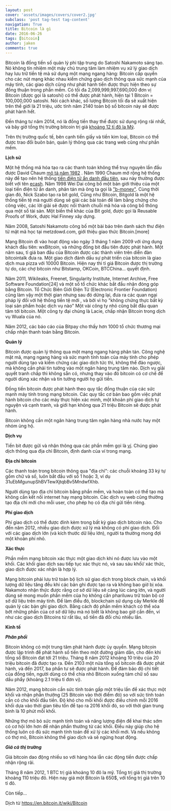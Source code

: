 ```yaml
---
layout: post
cover: 'assets/images/covers/cover2.jpg'
subclass: 'post tag-test tag-content'
navigation: True
title: Bitcoin là gì
date: 2016-06-26
tags: [bitcoin]
author: jaken
comments: true
---
```


Bitcoin là đồng tiền số quản lý phi tập trung do Satoshi Nakamoto sáng tạo. Nó không tín nhiệm một máy chủ trung tâm làm nhiệm vụ xử lý giao dịch hay lưu trữ tiền tệ mà sử dụng một mạng ngang hàng: Bitcoin cấp quyền cho các nút mạng khác nhau kiểm chứng giao dịch thông qua sức mạnh của máy tính, các giao dịch cũng như phát hành tiền được thực hiện theo sự đồng thuận trong phần mềm. Có tối đa  2,099,999,997,690,000 đơn vị Bitcoin (được gọi là satoshi) có thể được phát hành, hiện tại 1 Bitcoin = 100,000,000 satoshi. Nói cách khác, số lượng Bitcoin tối đa sẽ xuất hiện trên thế giới là 21 triệu, ước tính năm 2140 toàn bộ số bitcoin này sẽ được phát hành hết.

Đến tháng tư năm 2014, nó là đồng tiền thay thế được sử dụng rộng rãi nhất, và bây giờ tổng thị trường bitcoin trị giá [khoảng 12 tỉ đô la Mỹ](https://blockchain.info/charts/market-cap).

Trên thị trường quốc tế, bên cạnh tiền giấy và tiền kim loại, Bitcoin có thể được trao đổi buôn bán, quản lý thông qua các trang web cũng như phần mềm.

**Lịch sử**

Một hệ thống mã hóa tạo ra các thanh toán không thể truy nguyên lần đầu được David Chaum [mô tả năm 1982](http://blog.koehntopp.de/uploads/Chaum.BlindSigForPayment.1982.PDF) . Năm 1990 Chaum mở rộng hệ thống này để tạo nên hệ thống [tiền điện tử ẩn danh đầu tiên](http://blog.koehntopp.de/uploads/chaum_fiat_naor_ecash.pdf), sau này thường được biết với tên [ecash](http://www.wired.com/wired/archive/2.12/emoney.html). Năm 1998 Wei Dai công bố một bản giới thiệu của một loại tiền điện tử ẩn danh, phân tán mà ông ta gọi là ["b-money"](http://www.weidai.com/bmoney.txt). Cùng thời gian đó, Nick Szabo tạo ra bit gold, Cũng như Bitcoin, Bitgold là một hệ thống tiền tệ mà người dùng sẽ giải các bài toán để làm bằng chứng cho công việc, các lời giải sẽ được nối thành chuỗi mã hóa và công bố thông qua một sổ tài sản. Một biến thể khác của Bit gold, được gọi là Reusable Proofs of Work, được Hal Finney xây dựng.

Năm 2008, Satoshi Nakamoto công bố một bài báo trên danh sách thư điện tử mật mã học tại metzdowd.com, giới thiệu giao thức Bitcoin.[more]

Mạng Bitcoin đi vào hoạt động vào ngày 3 tháng 1 năm 2009 với ứng dụng khách đầu tiên: wxBitcoin, và những đồng bit đầu tiên được phát hành. Một năm sau, tỉ giá ban đầu của Bitcoin được các thành viên trên diễn đàn bitcointalk đưa ra. Một giao dịch đánh dấu sự phát triển của bitcoin là giao dịch mua pizza với 10000 Bitcoin. Hiện nay thì tỉ giá Bitcoin được thị trường tự do, các chợ bitcoin như Bitstamp, OKCoin, BTCChina... quyết định.

Năm 2011, Wikileaks, Freenet, Singularity Institute, Internet Archive, Free Software Foundation[24] và một số tổ chức khác bắt đầu nhận đóng góp bằng Bitcoin. Tổ Chức Biên Giới Điện Tử (Electronic Frontier Foundation) cũng làm vậy một thời gian nhưng sau đó dừng lại, đưa ra các quan ngại pháp lý đối với hệ thống tiền tệ mới , và bởi vì họ "không chứng thực bất kỳ loại sản phẩm hoặc dịch vụ nào" Một vài công ty nhỏ cũng bắt đầu quan tâm tới bitcoin. Một công ty đại chúng là Lacie, chấp nhận Bitcoin trong dịch vụ Wuala của nó.

Năm 2012, các báo cáo của Bitpay cho thấy hơn 1000 tổ chức thương mại chấp nhận thanh toán bằng Bitcoin.

**Quản lý**

Bitcoin được quản lý thông qua một mạng ngang hàng phân tán. Công nghệ mật mã, mạng ngang hàng và sức mạnh tính toán của máy tính cho phép người dùng tạo và kiểm chứng các giao dịch tức thì, không thể đảo ngược, mà không cần phải tin tưởng vào một ngân hàng trung tâm nào. Dịch vụ giải quyết tranh chấp thì không sẵn có, nhưng thay vào đó bitcoin có cơ chế để người dùng xác nhận và tin tưởng người họ gửi tiền.

Đồng tiền bitcoin được phát hành theo quy tắc đồng thuận của các sức mạnh máy tính trong mạng bitcoin. Các quy tắc cơ bản bao gồm việc phát hành bitcoin cho các máy thực hiện xác minh, một khoản phí giao dịch tự nguyện và cạnh tranh, và giới hạn không qua 21 triệu Bitcoin sẽ được phát hành.

Bitcoin không cần một ngân hàng trung tâm ngân hàng nhà nước hay một nhóm ủng hộ.

**Dịch vụ**

Tiền bit được gửi và nhận thông qua các phần mềm gọi là [ví](https://en.bitcoin.it/wiki/Wallet). Chúng giao dịch thông qua địa chỉ Bitcoin, định danh của ví trong mạng.

**Địa chỉ bitcoin**

Các thanh toán trong bitcoin thông qua "địa chỉ": các chuỗi khoảng 33 ký tự gồm chữ và số, luôn bắt đầu với số 1 hoặc 3, ví dụ 31uEbMgunupShBVTewXjtqbBv5MndwfXhb.

Người dùng tạo địa chỉ bitcoin bằng phần mềm, và hoàn toàn có thể tạo mà không cần kết nối internet hay mạng bitcoin. Các dịch vụ web cũng thường tạo địa chỉ mới cho mỗi user, cho phép họ có địa chỉ gửi tiền riêng.

**Phí giao dịch**

Phí giao dịch có thể được đính kèm trong bất kỳ giao dịch bitcoin nào. Cho đến năm 2012, nhiều giao dịch được xử lý mà không có phí giao dịch. Đối với các giao dịch lớn (và kích thước dữ liệu lớn), người ta thường mong đợi một khoản phí nhỏ.

**Xác thực**

Phần mềm mạng bitcoin xác thực một giao dịch khi nó được lưu vào một khối. Các khối giao dịch sau tiếp tục xác thực nó, và sau sáu khối/ xác thức, giao dịch được xác nhận là hợp lý.

Mạng bitcoin phải lưu trữ toàn bộ lịch sử giao dịch trong block chain, và khối lượng dữ liệu tăng đều khi các bản ghi được tạo ra và không bao giờ bị xóa. Nakamoto nhận thức được rằng cơ sở dữ liệu sẽ càng lúc càng lớn, và người dùng sẽ mong muốn phần mềm của họ không cần phariluwu trữ toàn bộ cơ sở dữ liệu trên máy tính. Để làm điều đó, blockchain sử dụng cây Merkle để quản lý các bản ghi giao dịch. Bằng cách đó phần mềm khách có thể xóa bớt những phần của cơ sở dữ liệu mà nó biết là không bao giờ cần đền, ví như các giao dịch Bitcoins từ rất lâu, số tiền đã đổi chủ nhiều lần.

**Kinh tế**

***Phân phối***

Bitcoin không có một trung tâm phát hành được ủy quyền. Mạng bitcoin được lập trình để phát hành số tiền theo một đường giảm dần, cho đến khi tổng số Bitcoin đạt tới 21 triệu. Tháng 8 năm 2012 khoảng 10 triệu của 20 triệu bitcoin đã được tạo ra. Đến 2103 một nửa tổng số bitcoin đã được phát hành, và đến 2017, ba phần tư sẽ được phát hành. Để đảm bảo độ chi tiết của đồng tiền, người dùng có thể chia nhỏ Bitcoin xuống tám chữ số sau dấu phẩy (khoảng 2.1 triệu tỉ đơn vị).

Năm 2012, mạng bitcoin cần sức tính toán gấp một triệu lần để xác thực một khối và nhận phần thưởng (25 Bitcoin vào thời điểm đó) so với sức tính toán cần có cho khối đầu tiền. Độ khó cho mỗi khối được điều chỉnh mỗi 2016 khối dựa vào thời gian tiêu tốn để tạo ra 2016 khối đó, so với thời gian trung bình là 10 phút mỗi khối.

Những thợ mỏ bỏ sức mạnh tính toán và năng lượng điện để khai thác sớm có cơ hội lớn hơn để nhận phần thưởng từ các khối. Điều này giúp cho hệ thống luôn có đủ sức mạnh tính toán để xử lý các khối mới. Và nếu không có thợ mỏ, Bitcoin không thể giao dịch và sẽ ngừng hoạt động.

***Giá cả thị trường***

Giá bitcoin dao động nhiều so với hàng hóa lẫn các động tiền được chấp nhận rộng rãi.

Tháng 8 năm 2012, 1 BTC trị giá khoảng 10 đô la mỹ. Tổng trị giá thị trường khoảng 110 triệu đô. Hiện nay giá một Bitcoin là 650$, với tổng trị giá trên 10 tỉ đô.

Còn tiếp...

Dịch từ https://en.bitcoin.it/wiki/Bitcoin
